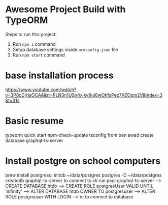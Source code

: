 # Awesome Project Build with TypeORM

Steps to run this project:

1. Run `npm i` command
2. Setup database settings inside `ormconfig.json` file
3. Run `npm start` command

# base installation process

https://www.youtube.com/watch?v=3P8cDjHsOCA&list=PLN3n1USn4xlky9uj6wOhfsPez7KZOqm2V&index=3&t=31s

# Basic resume

typeorm quick start
npm-check-update
tsconfig from ben awad
create database graphql-ts-server

# Install postgre on school computers

brew install postgresql
initdb ~/data/postgres
postgres -D ~/data/postgres
createdb graphql-ts-server
to connect to cli run psql graphql-ts-server
--> CREATE DATABASE htdb --> CREATE ROLE postgresUser VALID UNTIL 'infinity'
--> ALTER DATABASE htdb OWNER TO postgresuser --> ALTER ROLE postgreuser WITH LOGIN
--> \c to connect to database
